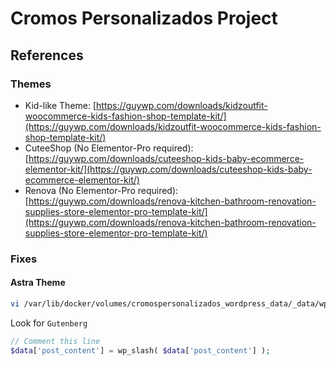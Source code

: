 # Cromos Personalizados Project 

## References

### Themes

- Kid-like Theme: [https://guywp.com/downloads/kidzoutfit-woocommerce-kids-fashion-shop-template-kit/](https://guywp.com/downloads/kidzoutfit-woocommerce-kids-fashion-shop-template-kit/)
- CuteeShop (No Elementor-Pro required): [https://guywp.com/downloads/cuteeshop-kids-baby-ecommerce-elementor-kit/](https://guywp.com/downloads/cuteeshop-kids-baby-ecommerce-elementor-kit/)
- Renova (No Elementor-Pro required): [https://guywp.com/downloads/renova-kitchen-bathroom-renovation-supplies-store-elementor-pro-template-kit/](https://guywp.com/downloads/renova-kitchen-bathroom-renovation-supplies-store-elementor-pro-template-kit/)

### Fixes

#### Astra Theme
```bash
vi /var/lib/docker/volumes/cromospersonalizados_wordpress_data/_data/wp-content/plugins/astra-sites/inc/lib/starter-templates-importer/importer/wxr-importer/st-wxr-importer.php
```

Look for `Gutenberg`

```php
// Comment this line
$data['post_content'] = wp_slash( $data['post_content'] );
```



